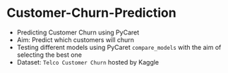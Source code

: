 # Customer-Churn-Prediction

* Predicting Customer Churn using PyCaret
* Aim: Predict which customers will churn
* Testing different models using PyCaret `compare_models` with the aim of selecting the best one
* Dataset: `Telco Customer Churn` hosted by Kaggle

